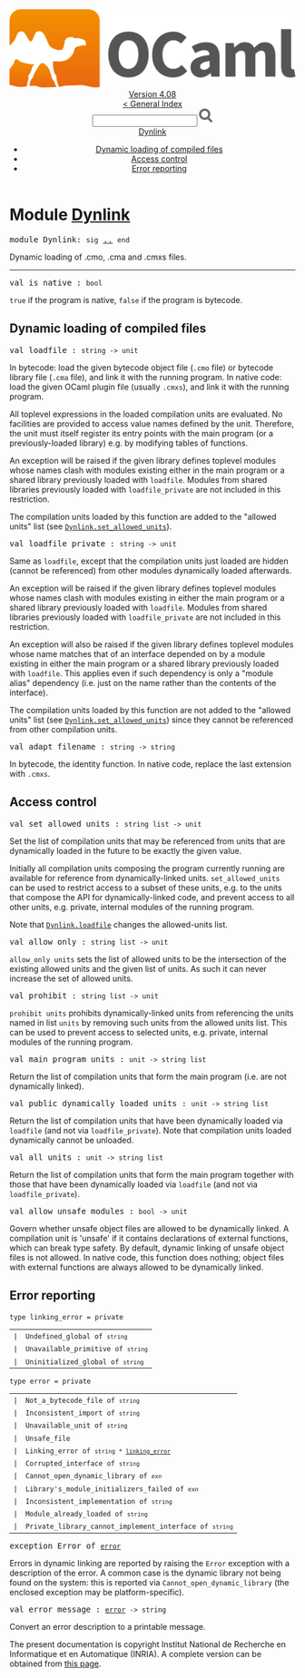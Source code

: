 <!-- ((! set title API !)) ((! set documentation !)) ((! set api !)) ((! set nobreadcrumb !)) -->
<div class="api"><header><nav class="toc brand"><a class="brand" href="https://ocaml.org/"><img src="colour-logo-gray.svg" class="svg" alt="OCaml"></a></nav><nav class="toc"><div class="toc_version"><a href="/docs" id="version-select">Version 4.08</a></div><a href="index.html">&lt; General Index</a><div class="api_search"><input type="text" name="apisearch" id="api_search" oninput="mySearch(false);" onkeypress="this.oninput();" onclick="this.oninput();" onpaste="this.oninput();">
<img src="search_icon.svg" alt="Search" class="svg" onclick="mySearch(false)"></div>
<div id="search_results"></div><div class="toc_title"><a href="#top">Dynlink</a></div><ul><li><a href="#1_Dynamicloadingofcompiledfiles">Dynamic loading of compiled files</a></li><li><a href="#1_Accesscontrol">Access control</a></li><li><a href="#1_Errorreporting">Error reporting</a></li></ul></nav></header>

<h1>Module <a href="type_Dynlink.html">Dynlink</a></h1>

<pre><span id="MODULEDynlink"><span class="keyword">module</span> Dynlink</span>: <code class="code"><span class="keyword">sig</span></code> <a href="Dynlink.html">..</a> <code class="code"><span class="keyword">end</span></code></pre><div class="info module top">
<div class="info-desc">
<p>Dynamic loading of .cmo, .cma and .cmxs files.</p>
</div>
</div>
<hr width="100%">

<pre><span id="VALis_native"><span class="keyword">val</span> is_native</span> : <code class="type">bool</code></pre><div class="info ">
<div class="info-desc">
<p><code class="code"><span class="keyword">true</span></code> if the program is native,
    <code class="code"><span class="keyword">false</span></code> if the program is bytecode.</p>
</div>
</div>
<h2 id="1_Dynamicloadingofcompiledfiles">Dynamic loading of compiled files</h2>
<pre><span id="VALloadfile"><span class="keyword">val</span> loadfile</span> : <code class="type">string -&gt; unit</code></pre><div class="info ">
<div class="info-desc">
<p>In bytecode: load the given bytecode object file (<code class="code">.cmo</code> file) or
    bytecode library file (<code class="code">.cma</code> file), and link it with the running
    program. In native code: load the given OCaml plugin file (usually
    <code class="code">.cmxs</code>), and link it with the running program.</p>

<p>All toplevel expressions in the loaded compilation units
    are evaluated. No facilities are provided to
    access value names defined by the unit. Therefore, the unit
    must itself register its entry points with the main program (or a
    previously-loaded library) e.g. by modifying tables of functions.</p>

<p>An exception will be raised if the given library defines toplevel
    modules whose names clash with modules existing either in the main
    program or a shared library previously loaded with <code class="code">loadfile</code>.
    Modules from shared libraries previously loaded with
    <code class="code">loadfile_private</code> are not included in this restriction.</p>

<p>The compilation units loaded by this function are added to the
    "allowed units" list (see <a href="Dynlink.html#VALset_allowed_units"><code class="code"><span class="constructor">Dynlink</span>.set_allowed_units</code></a>).</p>
</div>
</div>

<pre><span id="VALloadfile_private"><span class="keyword">val</span> loadfile_private</span> : <code class="type">string -&gt; unit</code></pre><div class="info ">
<div class="info-desc">
<p>Same as <code class="code">loadfile</code>, except that the compilation units just loaded
    are hidden (cannot be referenced) from other modules dynamically
    loaded afterwards.</p>

<p>An exception will be raised if the given library defines toplevel
    modules whose names clash with modules existing in either the main
    program or a shared library previously loaded with <code class="code">loadfile</code>.
    Modules from shared libraries previously loaded with
    <code class="code">loadfile_private</code> are not included in this restriction.</p>

<p>An exception will also be raised if the given library defines
    toplevel modules whose name matches that of an interface depended
    on by a module existing in either the main program or a shared
    library previously loaded with <code class="code">loadfile</code>. This applies even if
    such dependency is only a "module alias" dependency (i.e. just on
    the name rather than the contents of the interface).</p>

<p>The compilation units loaded by this function are not added to the
    "allowed units" list (see <a href="Dynlink.html#VALset_allowed_units"><code class="code"><span class="constructor">Dynlink</span>.set_allowed_units</code></a>) since they cannot
    be referenced from other compilation units.</p>
</div>
</div>

<pre><span id="VALadapt_filename"><span class="keyword">val</span> adapt_filename</span> : <code class="type">string -&gt; string</code></pre><div class="info ">
<div class="info-desc">
<p>In bytecode, the identity function. In native code, replace the last
    extension with <code class="code">.cmxs</code>.</p>
</div>
</div>
<h2 id="1_Accesscontrol">Access control</h2>
<pre><span id="VALset_allowed_units"><span class="keyword">val</span> set_allowed_units</span> : <code class="type">string list -&gt; unit</code></pre><div class="info ">
<div class="info-desc">
<p>Set the list of compilation units that may be referenced from units that
    are dynamically loaded in the future to be exactly the given value.</p>

<p>Initially all compilation units composing the program currently running
    are available for reference from dynamically-linked units.
    <code class="code">set_allowed_units</code> can be used to restrict access to a subset of these
    units, e.g. to the units that compose the API for
    dynamically-linked code, and prevent access to all other units,
    e.g. private, internal modules of the running program.</p>

<p>Note that <a href="Dynlink.html#VALloadfile"><code class="code"><span class="constructor">Dynlink</span>.loadfile</code></a> changes the allowed-units list.</p>
</div>
</div>

<pre><span id="VALallow_only"><span class="keyword">val</span> allow_only</span> : <code class="type">string list -&gt; unit</code></pre><div class="info ">
<div class="info-desc">
<p><code class="code">allow_only&nbsp;units</code> sets the list of allowed units to be the intersection
    of the existing allowed units and the given list of units.  As such it
    can never increase the set of allowed units.</p>
</div>
</div>

<pre><span id="VALprohibit"><span class="keyword">val</span> prohibit</span> : <code class="type">string list -&gt; unit</code></pre><div class="info ">
<div class="info-desc">
<p><code class="code">prohibit&nbsp;units</code> prohibits dynamically-linked units from referencing
    the units named in list <code class="code">units</code> by removing such units from the allowed
    units list.  This can be used to prevent access to selected units,
    e.g. private, internal modules of the running program.</p>
</div>
</div>

<pre><span id="VALmain_program_units"><span class="keyword">val</span> main_program_units</span> : <code class="type">unit -&gt; string list</code></pre><div class="info ">
<div class="info-desc">
<p>Return the list of compilation units that form the main program (i.e.
    are not dynamically linked).</p>
</div>
</div>

<pre><span id="VALpublic_dynamically_loaded_units"><span class="keyword">val</span> public_dynamically_loaded_units</span> : <code class="type">unit -&gt; string list</code></pre><div class="info ">
<div class="info-desc">
<p>Return the list of compilation units that have been dynamically loaded via
    <code class="code">loadfile</code> (and not via <code class="code">loadfile_private</code>).  Note that compilation units
    loaded dynamically cannot be unloaded.</p>
</div>
</div>

<pre><span id="VALall_units"><span class="keyword">val</span> all_units</span> : <code class="type">unit -&gt; string list</code></pre><div class="info ">
<div class="info-desc">
<p>Return the list of compilation units that form the main program together
    with those that have been dynamically loaded via <code class="code">loadfile</code> (and not via
    <code class="code">loadfile_private</code>).</p>
</div>
</div>

<pre><span id="VALallow_unsafe_modules"><span class="keyword">val</span> allow_unsafe_modules</span> : <code class="type">bool -&gt; unit</code></pre><div class="info ">
<div class="info-desc">
<p>Govern whether unsafe object files are allowed to be
    dynamically linked. A compilation unit is 'unsafe' if it contains
    declarations of external functions, which can break type safety.
    By default, dynamic linking of unsafe object files is
    not allowed. In native code, this function does nothing; object files
    with external functions are always allowed to be dynamically linked.</p>
</div>
</div>
<h2 id="1_Errorreporting">Error reporting</h2>
<pre><code><span id="TYPElinking_error"><span class="keyword">type</span> <code class="type"></code>linking_error</span> = private </code></pre><table class="typetable">
<tbody><tr>
<td align="left" valign="top">
<code><span class="keyword">|</span></code></td>
<td align="left" valign="top">
<code><span id="TYPEELTlinking_error.Undefined_global"><span class="constructor">Undefined_global</span></span> <span class="keyword">of</span> <code class="type">string</code></code></td>

</tr>
<tr>
<td align="left" valign="top">
<code><span class="keyword">|</span></code></td>
<td align="left" valign="top">
<code><span id="TYPEELTlinking_error.Unavailable_primitive"><span class="constructor">Unavailable_primitive</span></span> <span class="keyword">of</span> <code class="type">string</code></code></td>

</tr>
<tr>
<td align="left" valign="top">
<code><span class="keyword">|</span></code></td>
<td align="left" valign="top">
<code><span id="TYPEELTlinking_error.Uninitialized_global"><span class="constructor">Uninitialized_global</span></span> <span class="keyword">of</span> <code class="type">string</code></code></td>

</tr></tbody></table>



<pre><code><span id="TYPEerror"><span class="keyword">type</span> <code class="type"></code>error</span> = private </code></pre><table class="typetable">
<tbody><tr>
<td align="left" valign="top">
<code><span class="keyword">|</span></code></td>
<td align="left" valign="top">
<code><span id="TYPEELTerror.Not_a_bytecode_file"><span class="constructor">Not_a_bytecode_file</span></span> <span class="keyword">of</span> <code class="type">string</code></code></td>

</tr>
<tr>
<td align="left" valign="top">
<code><span class="keyword">|</span></code></td>
<td align="left" valign="top">
<code><span id="TYPEELTerror.Inconsistent_import"><span class="constructor">Inconsistent_import</span></span> <span class="keyword">of</span> <code class="type">string</code></code></td>

</tr>
<tr>
<td align="left" valign="top">
<code><span class="keyword">|</span></code></td>
<td align="left" valign="top">
<code><span id="TYPEELTerror.Unavailable_unit"><span class="constructor">Unavailable_unit</span></span> <span class="keyword">of</span> <code class="type">string</code></code></td>

</tr>
<tr>
<td align="left" valign="top">
<code><span class="keyword">|</span></code></td>
<td align="left" valign="top">
<code><span id="TYPEELTerror.Unsafe_file"><span class="constructor">Unsafe_file</span></span></code></td>

</tr>
<tr>
<td align="left" valign="top">
<code><span class="keyword">|</span></code></td>
<td align="left" valign="top">
<code><span id="TYPEELTerror.Linking_error"><span class="constructor">Linking_error</span></span> <span class="keyword">of</span> <code class="type">string * <a href="Dynlink.html#TYPElinking_error">linking_error</a></code></code></td>

</tr>
<tr>
<td align="left" valign="top">
<code><span class="keyword">|</span></code></td>
<td align="left" valign="top">
<code><span id="TYPEELTerror.Corrupted_interface"><span class="constructor">Corrupted_interface</span></span> <span class="keyword">of</span> <code class="type">string</code></code></td>

</tr>
<tr>
<td align="left" valign="top">
<code><span class="keyword">|</span></code></td>
<td align="left" valign="top">
<code><span id="TYPEELTerror.Cannot_open_dynamic_library"><span class="constructor">Cannot_open_dynamic_library</span></span> <span class="keyword">of</span> <code class="type">exn</code></code></td>

</tr>
<tr>
<td align="left" valign="top">
<code><span class="keyword">|</span></code></td>
<td align="left" valign="top">
<code><span id="TYPEELTerror.Library's_module_initializers_failed"><span class="constructor">Library's_module_initializers_failed</span></span> <span class="keyword">of</span> <code class="type">exn</code></code></td>

</tr>
<tr>
<td align="left" valign="top">
<code><span class="keyword">|</span></code></td>
<td align="left" valign="top">
<code><span id="TYPEELTerror.Inconsistent_implementation"><span class="constructor">Inconsistent_implementation</span></span> <span class="keyword">of</span> <code class="type">string</code></code></td>

</tr>
<tr>
<td align="left" valign="top">
<code><span class="keyword">|</span></code></td>
<td align="left" valign="top">
<code><span id="TYPEELTerror.Module_already_loaded"><span class="constructor">Module_already_loaded</span></span> <span class="keyword">of</span> <code class="type">string</code></code></td>

</tr>
<tr>
<td align="left" valign="top">
<code><span class="keyword">|</span></code></td>
<td align="left" valign="top">
<code><span id="TYPEELTerror.Private_library_cannot_implement_interface"><span class="constructor">Private_library_cannot_implement_interface</span></span> <span class="keyword">of</span> <code class="type">string</code></code></td>

</tr></tbody></table>



<pre><span id="EXCEPTIONError"><span class="keyword">exception</span> Error</span> <span class="keyword">of</span> <code class="type"><a href="Dynlink.html#TYPEerror">error</a></code></pre>
<div class="info ">
<div class="info-desc">
<p>Errors in dynamic linking are reported by raising the <code class="code"><span class="constructor">Error</span></code>
    exception with a description of the error.
    A common case is the dynamic library not being found on the system: this
    is reported via <code class="code"><span class="constructor">Cannot_open_dynamic_library</span></code> (the enclosed exception may
    be platform-specific).</p>
</div>
</div>

<pre><span id="VALerror_message"><span class="keyword">val</span> error_message</span> : <code class="type"><a href="Dynlink.html#TYPEerror">error</a> -&gt; string</code></pre><div class="info ">
<div class="info-desc">
<p>Convert an error description to a printable message.</p>
</div>
</div>

<div class="copyright">The present documentation is copyright Institut National de Recherche en Informatique et en Automatique (INRIA). A complete version can be obtained from <a href="http://caml.inria.fr/pub/docs/manual-ocaml/">this page</a>.</div></div>